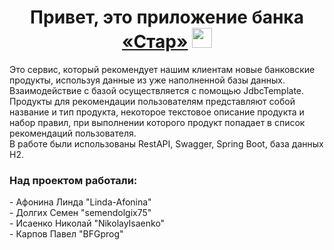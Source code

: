 <h1 align="center">Привет, это приложение банка <a href="https://daniilshat.ru/" target="_blank">«Стар»</a> 
<img src="https://github.com/blackcater/blackcater/raw/main/images/Hi.gif" height="32"/></h1>

Это сервис, который рекомендует нашим клиентам новые банковские продукты, используя данные из уже наполненной базы данных.<br>
Взаимодействие с базой осуществляется с помощью JdbcTemplate. <br>
Продукты для рекомендации пользователям представляют собой название и тип продукта,
некоторое текстовое описание продукта и набор правил, при выполнении которого продукт попадает в список рекомендаций пользователя.<br>
В работе были использованы RestAPI, Swagger, Spring Boot, база данных H2. <br>

<h3>Над проектом работали: </h3>
- Афонина Линда "Linda-Afonina" <br>
- Долгих Семен "semendolgix75" <br>
- Исаенко Николай "NikolayIsaenko" <br>
- Карпов Павел "BFGprog" <br>
